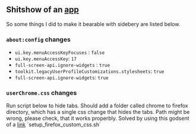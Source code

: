 ## Shitshow of an [app](firefox.com)

So some things I did to make it bearable with sidebery are listed below.

### **`about:config` changes**
- `ui.key.menuAccessKeyFocuses` : `false`
- `ui.key.menuAccessKey`: `17`
- `full-screen-api.ignore-widgets` : `true`
- `toolkit.legacyUserProfileCustomizations.stylesheets`: `true`
- `full-screen-api.ignore-widgets`: `true`

### **`userChrome.css` changes**
Run script below to hide tabs. Should add a folder called chrome to firefox directory, which has a single css change that hides the tabs. Path might be wrong, please check, that it works properbly. Solved by using this godsent of a [link](https://github.com/mbnuqw/sidebery/wiki/Firefox-Styles-Snippets-\(via-userChrome.css\)#completely-hide-tabs-strip)
`setup_firefox_custom_css.sh`


